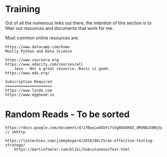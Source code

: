 # Training

Out of all the numerous links out there, the intention of this section is to filter out resources and documents that work for me.

Most common online resources are:

```
https://www.datacamp.com/home
Mostly Python and Data Science

https://www.coursera.org
https://www.udacity.com/courses/all
    Java - Not a great resource. Basic is good.
https://www.edx.org/

Subscription Required
=====================
https://www.lynda.com
https://www.egghead.io
```

# Random Reads - To be sorted

```
https://docs.google.com/document/d/1fBwyLwdIUYcfsSg8DddK0Z_dMVNDz5BNjGg2nkAncUo/edit        // okhttp

https://lostechies.com/jimmybogard/2010/08/25/an-effective-testing-strategy/
    https://martinfowler.com/bliki/SubcutaneousTest.html
```



